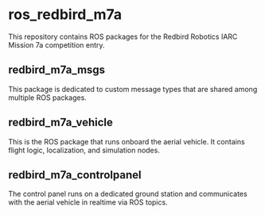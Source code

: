 # ros_redbird_m7a
This repository contains ROS packages for the Redbird Robotics IARC Mission 7a competition entry.

## redbird_m7a_msgs
This package is dedicated to custom message types that are shared among multiple ROS packages.

## redbird_m7a_vehicle
This is the ROS package that runs onboard the aerial vehicle. It contains flight logic, localization, and simulation nodes.

## redbird_m7a_controlpanel
The control panel runs on a dedicated ground station and communicates with the aerial vehicle in realtime via ROS topics.
